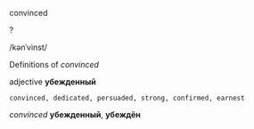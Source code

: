 convinced

?

/kənˈvinst/

Definitions of _convinced_

adjective
**убежденный**

    convinced, dedicated, persuaded, strong, confirmed, earnest

_convinced_
**убежденный**, **убеждён**